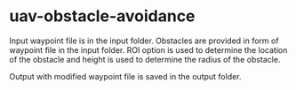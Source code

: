 # uav-obstacle-avoidance

Input waypoint file is in the input folder.
Obstacles are provided in form of waypoint file in the input folder. ROI option is used to determine the location of the obstacle and height is used to determine the radius of the obstacle.

Output with modified waypoint file is saved in the output folder.

